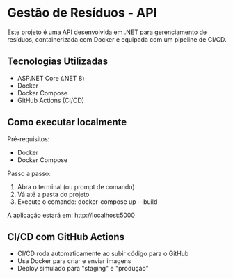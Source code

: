 # Gestão de Resíduos - API

Este projeto é uma API desenvolvida em .NET para gerenciamento de resíduos, containerizada com Docker e equipada com um pipeline de CI/CD.

## Tecnologias Utilizadas

- ASP.NET Core (.NET 8)
- Docker
- Docker Compose
- GitHub Actions (CI/CD)

## Como executar localmente

Pré-requisitos:
- Docker
- Docker Compose

Passo a passo:
1. Abra o terminal (ou prompt de comando)
2. Vá até a pasta do projeto
3. Execute o comando:
   docker-compose up --build

A aplicação estará em: http://localhost:5000

## CI/CD com GitHub Actions

- CI/CD roda automaticamente ao subir código para o GitHub
- Usa Docker para criar e enviar imagens
- Deploy simulado para "staging" e "produção"
